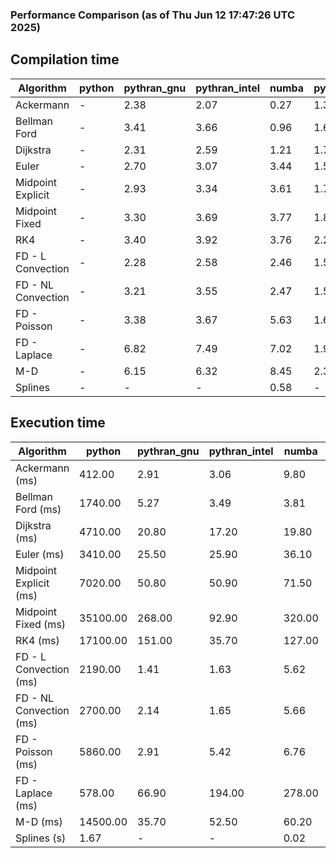### Performance Comparison (as of Thu Jun 12 17:47:26 UTC 2025)
## Compilation time
Algorithm                 | python                    | pythran_gnu               | pythran_intel             | numba                     | pyccel_gnu_c              | pyccel_gnu_fortran        | pyccel_intel_c            | pyccel_intel_fortran     
------------------------- | ------------------------- | ------------------------- | ------------------------- | ------------------------- | ------------------------- | ------------------------- | ------------------------- | -------------------------
Ackermann                 | -                         | 2.38                      | 2.07                      | 0.27                      | 1.35                      | 1.36                      | 1.35                      | 1.41                     
Bellman Ford              | -                         | 3.41                      | 3.66                      | 0.96                      | 1.63                      | 1.52                      | 1.57                      | 1.59                     
Dijkstra                  | -                         | 2.31                      | 2.59                      | 1.21                      | 1.75                      | 1.63                      | 1.72                      | 1.77                     
Euler                     | -                         | 2.70                      | 3.07                      | 3.44                      | 1.59                      | 1.49                      | 1.57                      | 1.58                     
Midpoint Explicit         | -                         | 2.93                      | 3.34                      | 3.61                      | 1.78                      | 1.69                      | 1.76                      | 1.75                     
Midpoint Fixed            | -                         | 3.30                      | 3.69                      | 3.77                      | 1.87                      | 1.75                      | 1.82                      | 1.83                     
RK4                       | -                         | 3.40                      | 3.92                      | 3.76                      | 2.22                      | 2.13                      | 2.14                      | 2.19                     
FD - L Convection         | -                         | 2.28                      | 2.58                      | 2.46                      | 1.52                      | 1.42                      | 1.50                      | 1.50                     
FD - NL Convection        | -                         | 3.21                      | 3.55                      | 2.47                      | 1.51                      | 1.43                      | 1.50                      | 1.51                     
FD - Poisson              | -                         | 3.38                      | 3.67                      | 5.63                      | 1.64                      | 1.70                      | 1.63                      | 2.32                     
FD - Laplace              | -                         | 6.82                      | 7.49                      | 7.02                      | 1.90                      | 1.85                      | 1.83                      | 1.96                     
M-D                       | -                         | 6.15                      | 6.32                      | 8.45                      | 2.31                      | 2.45                      | 2.24                      | 2.55                     
Splines                   | -                         | -                         | -                         | 0.58                      | -                         | -                         | -                         | -                        

## Execution time
Algorithm                 | python                    | pythran_gnu               | pythran_intel             | numba                     | pyccel_gnu_c              | pyccel_gnu_fortran        | pyccel_intel_c            | pyccel_intel_fortran     
------------------------- | ------------------------- | ------------------------- | ------------------------- | ------------------------- | ------------------------- | ------------------------- | ------------------------- | -------------------------
Ackermann (ms)            | 412.00                    | 2.91                      | 3.06                      | 9.80                      | 1.23                      | 1.33                      | 3.70                      | 10.40                    
Bellman Ford (ms)         | 1740.00                   | 5.27                      | 3.49                      | 3.81                      | 3.88                      | 3.24                      | 6.48                      | 4.44                     
Dijkstra (ms)             | 4710.00                   | 20.80                     | 17.20                     | 19.80                     | 66.70                     | 20.20                     | 66.50                     | 22.90                    
Euler (ms)                | 3410.00                   | 25.50                     | 25.90                     | 36.10                     | 26.80                     | 10.80                     | 26.90                     | 15.30                    
Midpoint Explicit (ms)    | 7020.00                   | 50.80                     | 50.90                     | 71.50                     | 44.30                     | 18.90                     | 45.70                     | 17.40                    
Midpoint Fixed (ms)       | 35100.00                  | 268.00                    | 92.90                     | 320.00                    | 191.00                    | 72.30                     | 199.00                    | 52.80                    
RK4 (ms)                  | 17100.00                  | 151.00                    | 35.70                     | 127.00                    | 95.40                     | 31.70                     | 90.90                     | 25.80                    
FD - L Convection (ms)    | 2190.00                   | 1.41                      | 1.63                      | 5.62                      | 6.95                      | 1.54                      | 7.70                      | 1.53                     
FD - NL Convection (ms)   | 2700.00                   | 2.14                      | 1.65                      | 5.66                      | 6.75                      | 1.64                      | 8.21                      | 1.44                     
FD - Poisson (ms)         | 5860.00                   | 2.91                      | 5.42                      | 6.76                      | 16.10                     | 2.63                      | 23.90                     | 2.58                     
FD - Laplace (ms)         | 578.00                    | 66.90                     | 194.00                    | 278.00                    | 477.00                    | 61.60                     | 653.00                    | 63.70                    
M-D (ms)                  | 14500.00                  | 35.70                     | 52.50                     | 60.20                     | 114.00                    | 62.00                     | 61.90                     | 88.10                    
Splines (s)               | 1.67                      | -                         | -                         | 0.02                      | -                         | -                         | -                         | -                        
